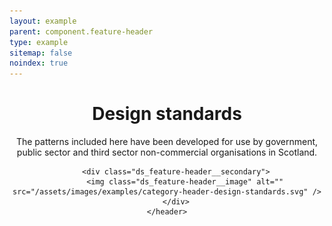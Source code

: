 ```yaml
---
layout: example
parent: component.feature-header
type: example
sitemap: false
noindex: true
---
```


<div class="ds_wrapper">
    <header class="ds_feature-header  ds_feature-header--wide">
        <div class="ds_feature-header__primary">
            <h1 class="ds_feature-header__title">Design standards</h1>
            <p>The patterns included here have been developed for use by government, public sector and third sector non-commercial organisations in Scotland.</p>
        </div>

        <div class="ds_feature-header__secondary">
            <img class="ds_feature-header__image" alt="" src="/assets/images/examples/category-header-design-standards.svg" />
        </div>
    </header>
</div>
